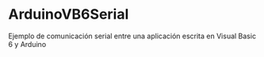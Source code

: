 # ArduinoVB6Serial
Ejemplo de comunicación serial entre una aplicación escrita en Visual Basic 6 y Arduino
